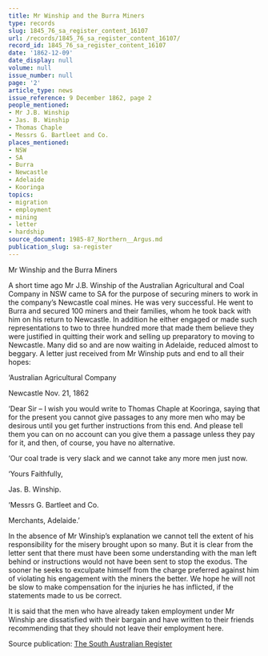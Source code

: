 ```yaml
---
title: Mr Winship and the Burra Miners
type: records
slug: 1845_76_sa_register_content_16107
url: /records/1845_76_sa_register_content_16107/
record_id: 1845_76_sa_register_content_16107
date: '1862-12-09'
date_display: null
volume: null
issue_number: null
page: '2'
article_type: news
issue_reference: 9 December 1862, page 2
people_mentioned:
- Mr J.B. Winship
- Jas. B. Winship
- Thomas Chaple
- Messrs G. Bartleet and Co.
places_mentioned:
- NSW
- SA
- Burra
- Newcastle
- Adelaide
- Kooringa
topics:
- migration
- employment
- mining
- letter
- hardship
source_document: 1985-87_Northern__Argus.md
publication_slug: sa-register
---
```


Mr Winship and the Burra Miners

A short time ago Mr J.B. Winship of the Australian Agricultural and Coal Company in NSW came to SA for the purpose of securing miners to work in the company’s Newcastle coal mines.  He was very successful.  He went to Burra and secured 100 miners and their families, whom he took back with him on his return to Newcastle.  In addition he either engaged or made such representations to two to three hundred more that made them believe they were justified in quitting their work and selling up preparatory to moving to Newcastle.  Many did so and are now waiting in Adelaide, reduced almost to beggary.  A letter just received from Mr Winship puts and end to all their hopes:

‘Australian Agricultural Company

Newcastle Nov. 21, 1862

‘Dear Sir – I wish you would write to Thomas Chaple at Kooringa, saying that for the present you cannot give passages to any more men who may be desirous until you get further instructions from this end.  And please tell them you can on no account can you give them a passage unless they pay for it, and then, of course, you have no alternative.

‘Our coal trade is very slack and we cannot take any more men just now.

‘Yours Faithfully,

Jas. B. Winship.

‘Messrs G. Bartleet and Co.

Merchants, Adelaide.’

In the absence of Mr Winship’s explanation we cannot tell the extent of his responsibility for the misery brought upon so many.  But it is clear from the letter sent that there must have been some understanding with the man left behind or instructions would not have been sent to stop the exodus.  The sooner he seeks to exculpate himself from the charge preferred against him of violating his engagement with the miners the better.  We hope he will not be slow to make compensation for the injuries he has inflicted, if the statements made to us be correct.

It is said that the men who have already taken employment under Mr Winship are dissatisfied with their bargain and have written to their friends recommending that they should not leave their employment here.

Source publication: [The South Australian Register](/publications/sa-register/)
